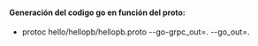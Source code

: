 #### Generación del codigo go en función del proto:

- protoc hello/hellopb/hellopb.proto --go-grpc_out=. --go_out=.
